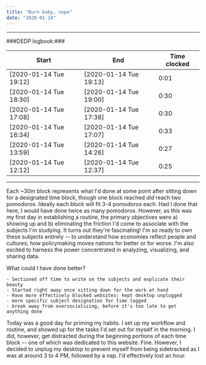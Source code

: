 ```yaml
---
title: "Burn baby, nope"
date: "2020-01-14"
---
```



--------------

   ###DEDP logbook:###
   
   Start |End|Time clocked
   --- | --- | ---
 [2020-01-14 Tue 19:12]|[2020-01-14 Tue 19:13] |  0:01
 [2020-01-14 Tue 18:30]|[2020-01-14 Tue 19:00] |  0:30
 [2020-01-14 Tue 17:08]|[2020-01-14 Tue 17:38] |  0:30
 [2020-01-14 Tue 16:34]|[2020-01-14 Tue 17:07] |  0:33
  [2020-01-14 Tue 13:59]|[2020-01-14 Tue 14:26] |  0:27
  [2020-01-14 Tue 12:12]|[2020-01-14 Tue 12:37] |  0:25
--------------

Each ~30m block represents what I'd done at some point after sitting down for a designated time block, though one block reached *did* reach two pomodoros. Ideally each block will fit 3-4 pomodoros each. Had I done that here, I would have done twice as many pomodoros. However, as this was my first day in establishing a routine, the primary objectives were a) showing up and b) eliminating the friction I'd come to associate with the subjects I'm studying. It turns out they're fascinating! I'm so ready to own these subjects entirely -- to understand how economies reflect people and cultures; how policymaking moves nations for better or for worse. I'm also excited to harness the power concentrated in analyzing, visualizing, and sharing data.

What could I have done better?

    - Sectioned off time to write on the subjects and explicate their beauty
    - Started right away once sitting down for the work at hand
    - Have more effectively blocked websites; kept desktop unplugged
    - more specific subject designation for time logged
    - break away from oversocializing, before it's too late to get anything done

Today was a good day for priming my habits. I set up my workflow and routine, and showed up for the tasks I'd set out for myself in the morning. I did, however, get distracted during the beginning portions of each time block -- one of which was dedicated to this website. Fine. However, I decided to unplug my desktop to prevent myself from being sidetracked as I was at around 3 to 4 PM, followed by a nap. I'd effectively lost an hour.


